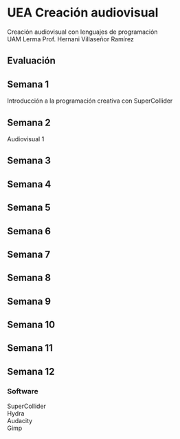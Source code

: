# UEA Creación audiovisual
Creación audiovisual con lenguajes de programación  
UAM Lerma
Prof. Hernani Villaseñor Ramírez
## Evaluación
## Semana 1
Introducción a la programación creativa con SuperCollider  
## Semana 2
Audiovisual 1  
## Semana 3
## Semana 4
## Semana 5
## Semana 6
## Semana 7
## Semana 8
## Semana 9
## Semana 10
## Semana 11
## Semana 12
### Software
SuperCollider   
Hydra  
Audacity  
Gimp  
